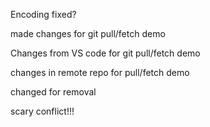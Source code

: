 Encoding fixed?

made changes for git pull/fetch demo

Changes from VS code for git pull/fetch demo

changes in remote repo for pull/fetch demo

changed for removal

scary conflict!!!
